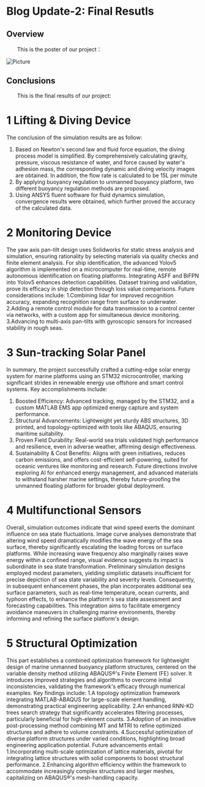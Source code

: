 # Blog Update-2: Final Resutls

## Overview
&emsp;&emsp;This is the poster of our project：

![Picture](https://github.com/SCi-winner/SCI.github.io/blob/main/img/Final.png)

## Conclusions
&emsp;&emsp;This is the final results of our project:
# 1 Lifting & Diving Device
The conclusion of the simulation results are as follow: 
1) Based on Newton's second law and fluid force equation, the diving process model is simplified. By comprehensively calculating gravity, pressure, viscous resistance of water, and force caused by water's adhesion mass, the corresponding dynamic and diving velocity images are obtained. In addition, the flow rate is calculated to be 15L per minute
2) By applying buoyancy regulation to unmanned buoyancy platform, two different buoyancy regulation methods are proposed.
3) Using ANSYS fluent software for fluid dynamics simulation, convergence results were obtained, which further proved the accuracy of the calculated data.
# 2 Monitoring Device
The yaw axis pan-tilt design uses Solidworks for static stress analysis and simulation, ensuring rationality by selecting materials via quality checks and finite element analysis. For ship identification, the advanced Yolov5 algorithm is implemented on a microcomputer for real-time, remote autonomous identification on floating platforms. Integrating ASFF and BiFPN into Yolov5 enhances detection capabilities. Dataset training and validation, prove its efficacy in ship detection through loss value comparisons.
Future considerations include:
1.Combining lidar for improved recognition accuracy, expanding recognition range from surface to underwater.
2.Adding a remote control module for data transmission to a control center via networks, with a custom app for simultaneous device monitoring.
3.Advancing to multi-axis pan-tilts with gyroscopic sensors for increased stability in rough seas.
# 3 Sun-tracking Solar Panel
In summary, the project successfully crafted a cutting-edge solar energy system for marine platforms using an STM32 microcontroller, marking significant strides in renewable energy use offshore and smart control systems. Key accomplishments include:
1. Boosted Efficiency: Advanced tracking, managed by the STM32, and a custom MATLAB EMS app optimized energy capture and system performance.
2. Structural Advancements: Lightweight yet sturdy ABS structures, 3D printed, and topology-optimized with tools like ABAQUS, ensuring maritime suitability.
3. Proven Field Durability: Real-world sea trials validated high performance and resilience, even in adverse weather, affirming design effectiveness.
4. Sustainability & Cost Benefits: Aligns with green initiatives, reduces carbon emissions, and offers cost-efficient self-powering, suited for oceanic ventures like monitoring and research.
Future directions involve exploring AI for enhanced energy management, and advanced materials to withstand harsher marine settings, thereby future-proofing the unmanned floating platform for broader global deployment.
# 4 Multifunctional Sensors
Overall, simulation outcomes indicate that wind speed exerts the dominant influence on sea state fluctuations. Image curve analyses demonstrate that altering wind speed dramatically modifies the wave energy of the sea surface, thereby significantly escalating the loading forces on surface platforms. While increasing wave frequency also marginally raises wave energy within a confined range, visual evidence suggests its impact is subordinate in sea state transformation.
Preliminary simulation designs employed modest parameters, yielding simplistic datasets insufficient for precise depiction of sea state variability and severity levels. Consequently, in subsequent enhancement phases, the plan incorporates additional sea surface parameters, such as real-time temperature, ocean currents, and typhoon effects, to enhance the platform's sea state assessment and forecasting capabilities. This integration aims to facilitate emergency avoidance maneuvers in challenging marine environments, thereby informing and refining the surface platform's design.
# 5 Structural Optimization
This part establishes a combined optimization framework for lightweight design of marine unmanned buoyancy platform structures, centered on the variable density method utilizing ABAQUS®'s Finite Element (FE) solver. It introduces improved strategies and algorithms to overcome initial inconsistencies, validating the framework's efficacy through numerical examples. Key findings include:
1.A topology optimization framework integrating MATLAB-ABAQUS for large-scale element handling, demonstrating practical engineering applicability.
2.An enhanced RNN-KD trees search strategy that significantly accelerates filtering processes, particularly beneficial for high-element counts.
3.Adoption of an innovative post-processing method combining MT and MTRI to refine optimized structures and adhere to volume constraints.
4.Successful optimization of diverse platform structures under varied conditions, highlighting broad engineering application potential.
Future advancements entail:
1.Incorporating multi-scale optimization of lattice materials, pivotal for integrating lattice structures with solid components to boost structural performance.
2.Enhancing algorithm efficiency within the framework to accommodate increasingly complex structures and larger meshes, capitalizing on ABAQUS®'s mesh-handling capacity.
